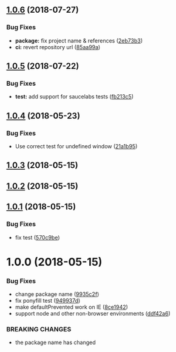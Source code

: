 <a name="1.0.6"></a>
## [1.0.6](https://github.com/kumarharsh/custom-event-polyfill/compare/v1.0.5...v1.0.6) (2018-07-27)


### Bug Fixes

* **package:** fix project name & references ([2eb73b3](https://github.com/kumarharsh/custom-event-polyfill/commit/2eb73b3))
* **ci:** revert repository url ([85aa99a](https://github.com/kumarharsh/custom-event-polyfill/commit/85aa99a))

<a name="1.0.5"></a>
## [1.0.5](https://github.com/kumarharsh/custom-event-polyfill/compare/v1.0.4...v1.0.5) (2018-07-22)


### Bug Fixes

* **test:** add support for saucelabs tests ([fb213c5](https://github.com/kumarharsh/custom-event-polyfill/commit/fb213c5))

<a name="1.0.4"></a>
## [1.0.4](https://github.com/kumarharsh/custom-event-polyfill/compare/v1.0.3...v1.0.4) (2018-05-23)


### Bug Fixes

* Use correct test for undefined window ([21a1b95](https://github.com/kumarharsh/custom-event-polyfill/commit/21a1b95))

<a name="1.0.3"></a>
## [1.0.3](https://github.com/kumarharsh/custom-event-polyfill/compare/v1.0.2...v1.0.3) (2018-05-15)

<a name="1.0.2"></a>
## [1.0.2](https://github.com/kumarharsh/custom-event-polyfill/compare/v1.0.1...v1.0.2) (2018-05-15)

<a name="1.0.1"></a>
## [1.0.1](https://github.com/kumarharsh/custom-event-polyfill/compare/v1.0.0...v1.0.1) (2018-05-15)


### Bug Fixes

* fix test ([570c9be](https://github.com/kumarharsh/custom-event-polyfill/commit/570c9be))

<a name="1.0.0"></a>
# 1.0.0 (2018-05-15)


### Bug Fixes

* change package name ([9935c2f](https://github.com/kumarharsh/custom-event-polyfill/commit/9935c2f))
* fix ponyfill test ([949937d](https://github.com/kumarharsh/custom-event-polyfill/commit/949937d))
* make defaultPrevented work on IE ([8ce1942](https://github.com/kumarharsh/custom-event-polyfill/commit/8ce1942))
* support node and other non-browser environments ([ddf42a6](https://github.com/kumarharsh/custom-event-polyfill/commit/ddf42a6))


### BREAKING CHANGES

* the package name has changed
